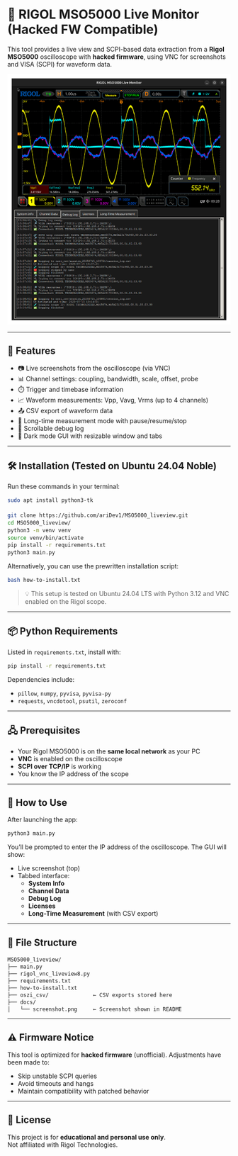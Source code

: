 # 🧠 RIGOL MSO5000 Live Monitor (Hacked FW Compatible)

This tool provides a live view and SCPI-based data extraction from a **Rigol MSO5000** oscilloscope with **hacked firmware**, using VNC for screenshots and VISA (SCPI) for waveform data.

![Screenshot](docs/screenshot.png)

---

## 🧩 Features

- 📷 Live screenshots from the oscilloscope (via VNC)
- 📊 Channel settings: coupling, bandwidth, scale, offset, probe
- ⏱️ Trigger and timebase information
- 📈 Waveform measurements: Vpp, Vavg, Vrms (up to 4 channels)
- 📤 CSV export of waveform data
- 🧪 Long-time measurement mode with pause/resume/stop
- 🐞 Scrollable debug log
- 🌙 Dark mode GUI with resizable window and tabs

---

## 🛠️ Installation (Tested on Ubuntu 24.04 Noble)

Run these commands in your terminal:

```bash
sudo apt install python3-tk

git clone https://github.com/ariDev1/MSO5000_liveview.git
cd MSO5000_liveview/
python3 -m venv venv
source venv/bin/activate
pip install -r requirements.txt
python3 main.py
```

Alternatively, you can use the prewritten installation script:

```bash
bash how-to-install.txt
```

> 💡 This setup is tested on Ubuntu 24.04 LTS with Python 3.12 and VNC enabled on the Rigol scope.

---

## 📦 Python Requirements

Listed in `requirements.txt`, install with:
```bash
pip install -r requirements.txt
```

Dependencies include:
- `pillow`, `numpy`, `pyvisa`, `pyvisa-py`
- `requests`, `vncdotool`, `psutil`, `zeroconf`

---

## 🖧 Prerequisites

- Your Rigol MSO5000 is on the **same local network** as your PC
- **VNC** is enabled on the oscilloscope
- **SCPI over TCP/IP** is working
- You know the IP address of the scope

---

## 🚀 How to Use

After launching the app:
```bash
python3 main.py
```

You’ll be prompted to enter the IP address of the oscilloscope. The GUI will show:

- Live screenshot (top)
- Tabbed interface:
  - **System Info**
  - **Channel Data**
  - **Debug Log**
  - **Licenses**
  - **Long-Time Measurement** (with CSV export)

---

## 📁 File Structure

```
MSO5000_liveview/
├── main.py
├── rigol_vnc_liveview8.py
├── requirements.txt
├── how-to-install.txt
├── oszi_csv/              ← CSV exports stored here
├── docs/
│   └── screenshot.png     ← Screenshot shown in README
```

---

## ⚠️ Firmware Notice

This tool is optimized for **hacked firmware** (unofficial). Adjustments have been made to:

- Skip unstable SCPI queries
- Avoid timeouts and hangs
- Maintain compatibility with patched behavior

---

## 📃 License

This project is for **educational and personal use only**.  
Not affiliated with Rigol Technologies.
